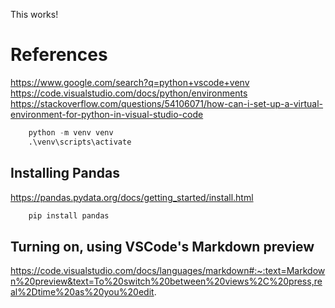 This works!

# References
https://www.google.com/search?q=python+vscode+venv
https://code.visualstudio.com/docs/python/environments
https://stackoverflow.com/questions/54106071/how-can-i-set-up-a-virtual-environment-for-python-in-visual-studio-code

```python
    python -m venv venv
    .\venv\scripts\activate
```

## Installing Pandas
https://pandas.pydata.org/docs/getting_started/install.html

```python
    pip install pandas
```


## Turning on, using VSCode's Markdown preview
https://code.visualstudio.com/docs/languages/markdown#:~:text=Markdown%20preview&text=To%20switch%20between%20views%2C%20press,real%2Dtime%20as%20you%20edit.
